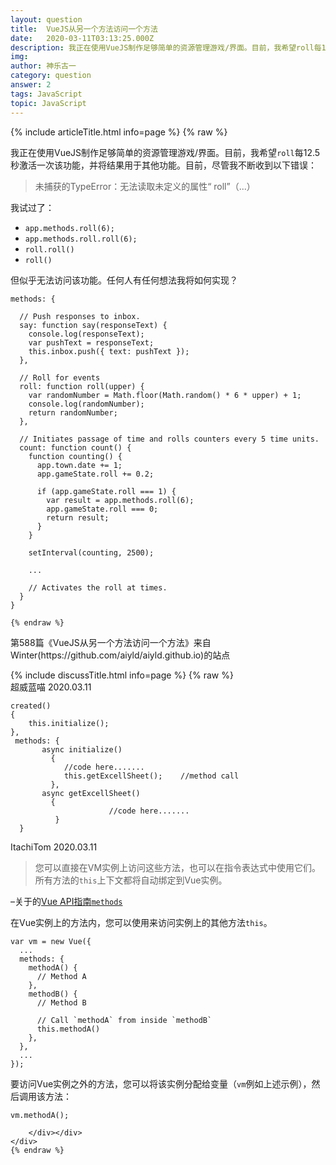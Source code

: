 ```yaml
---
layout: question
title:  VueJS从另一个方法访问一个方法
date:   2020-03-11T03:13:25.000Z
description: 我正在使用VueJS制作足够简单的资源管理游戏/界面。目前，我希望roll每12.5秒激活一次该功能，并将结果用于其他功能。目前，尽管我不断收到以下错误：...
img: 
author: 神乐古一
category: question
answer: 2
tags: JavaScript
topic: JavaScript
---
```

<div class="article-root">
  <div class="article">
    {% include articleTitle.html info=page %}
    {% raw %}
    <div class="article-content"><p><font style="vertical-align: inherit;"><font style="vertical-align: inherit;">我正在使用VueJS制作足够简单的资源管理游戏/界面。</font><font style="vertical-align: inherit;">目前，我希望</font></font><code>roll</code><font style="vertical-align: inherit;"><font style="vertical-align: inherit;">每12.5秒</font><font style="vertical-align: inherit;">激活一次该</font><font style="vertical-align: inherit;">功能，并将结果用于其他功能。</font><font style="vertical-align: inherit;">目前，尽管我不断收到以下错误：</font></font></p>

<blockquote>
  <p><font style="vertical-align: inherit;"><font style="vertical-align: inherit;">未捕获的TypeError：无法读取未定义的属性“ roll”（...）</font></font></p>
</blockquote>

<p><font style="vertical-align: inherit;"><font style="vertical-align: inherit;">我试过了：</font></font></p>

<ul>
<li><code>app.methods.roll(6);</code></li>
<li><code>app.methods.roll.roll(6);</code></li>
<li><code>roll.roll()</code></li>
<li><code>roll()</code></li>
</ul>

<p><font style="vertical-align: inherit;"><font style="vertical-align: inherit;">但似乎无法访问该功能。</font><font style="vertical-align: inherit;">任何人有任何想法我将如何实现？</font></font></p>

<pre><code>methods: {<font></font>
<font></font>
  // Push responses to inbox.<font></font>
  say: function say(responseText) {<font></font>
    console.log(responseText);<font></font>
    var pushText = responseText;<font></font>
    this.inbox.push({ text: pushText });<font></font>
  },<font></font>
<font></font>
  // Roll for events<font></font>
  roll: function roll(upper) {<font></font>
    var randomNumber = Math.floor(Math.random() * 6 * upper) + 1;<font></font>
    console.log(randomNumber);<font></font>
    return randomNumber;<font></font>
  },<font></font>
<font></font>
  // Initiates passage of time and rolls counters every 5 time units.<font></font>
  count: function count() {<font></font>
    function counting() {<font></font>
      app.town.date += 1;<font></font>
      app.gameState.roll += 0.2;<font></font>
<font></font>
      if (app.gameState.roll === 1) {<font></font>
        var result = app.methods.roll(6);<font></font>
        app.gameState.roll === 0;<font></font>
        return result;<font></font>
      }<font></font>
    }<font></font>
<font></font>
    setInterval(counting, 2500);<font></font>
<font></font>
    ...<font></font>
<font></font>
    // Activates the roll at times.<font></font>
  }<font></font>
}<font></font>
</code></pre></div>
    {% endraw %}
  </div>
  <p class="winter_mark">第588篇《VueJS从另一个方法访问一个方法》来自Winter(https://github.com/aiyld/aiyld.github.io)的站点</p>
  <div class="discuss-wrapper">
    {% include discussTitle.html info=page %}
    {% raw %}
    <div class="discuss-list">
    <div class="discuss-item">
        <div class="discuss-parent">
          <div class="discuss-meta">
            <span class="discuss-user">超威蓝喵</span>
            <span class="discuss-time">2020.03.11</span>
          </div>
          <div class="discuss-comment"><pre><code>created() <font></font>
{<font></font>
    this.initialize();     <font></font>
},<font></font>
 methods: {<font></font>
       async initialize()<font></font>
         {<font></font>
            //code here.......<font></font>
            this.getExcellSheet();    //method call<font></font>
         },<font></font>
       async getExcellSheet()<font></font>
         {<font></font>
                      //code here.......<font></font>
          }<font></font>
  }<font></font>
</code></pre></div>
        </div></div><div class="discuss-item">
        <div class="discuss-parent">
          <div class="discuss-meta">
            <span class="discuss-user">ItachiTom</span>
            <span class="discuss-time">2020.03.11</span>
          </div>
          <div class="discuss-comment"><blockquote>
  <p><font style="vertical-align: inherit;"><font style="vertical-align: inherit;">您可以直接在VM实例上访问这些方法，也可以在指令表达式中使用它们。</font><font style="vertical-align: inherit;">所有方法的</font></font><code>this</code><font style="vertical-align: inherit;"><font style="vertical-align: inherit;">上下文</font><font style="vertical-align: inherit;">都将</font><font style="vertical-align: inherit;">自动绑定到Vue实例。</font></font></p>
</blockquote>

<p><font style="vertical-align: inherit;"><font style="vertical-align: inherit;">–关于的</font></font><a href="https://vuejs.org/v2/api/#methods" rel="noreferrer"><font style="vertical-align: inherit;"><font style="vertical-align: inherit;">Vue API指南</font></font><code>methods</code></a></p>

<p><font style="vertical-align: inherit;"><font style="vertical-align: inherit;">在Vue实例上的方法内，您可以使用来访问实例上的其他方法</font></font><code>this</code><font style="vertical-align: inherit;"><font style="vertical-align: inherit;">。</font></font></p>

<pre><code>var vm = new Vue({<font></font>
  ...<font></font>
  methods: {<font></font>
    methodA() {<font></font>
      // Method A<font></font>
    },<font></font>
    methodB() {<font></font>
      // Method B<font></font>
<font></font>
      // Call `methodA` from inside `methodB`<font></font>
      this.methodA()<font></font>
    },<font></font>
  },<font></font>
  ...<font></font>
});<font></font>
</code></pre>

<p><font style="vertical-align: inherit;"><font style="vertical-align: inherit;">要访问Vue实例之外的方法，您可以将该实例分配给变量（</font></font><code>vm</code><font style="vertical-align: inherit;"><font style="vertical-align: inherit;">例如上述示例），然后调用该方法：</font></font></p>

<pre><code>vm.methodA();
</code></pre></div>
        </div></div>
    </div>
    {% endraw %}
  </div>
<div>
